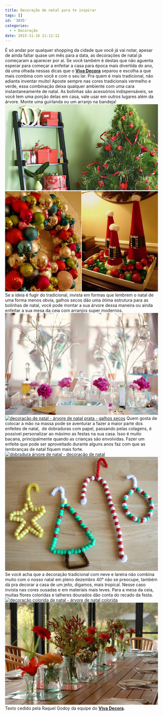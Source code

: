 ```yaml
---
title: Decoração de natal para te inspirar
tags: []
id: '3035'
categories:
  - - Decoração
date: 2015-11-16 11:12:12
---
```


É só andar por qualquer shopping da cidade que você já vai notar, apesar de ainda faltar quase um mês para a data, as decorações de natal já começaram a aparecer por aí. Se você também é destas que não aguenta esperar para começar a enfeitar a casa para época mais divertida do ano, dá uma olhada nessas dicas que o **[Viva Decora](https://www.vivadecora.com.br/)** separou e escolha a que mais combina com você e com o seu lar. Pra quem é mais tradicional, não adianta inventar muito! Aposte sempre nas cores tradicionais vermelho e verde, essa combinação deixa qualquer ambiente com uma cara instantaneamente de natal. As bolinhas são acessórios indispensáveis, se você tem uma porção delas em casa, vale usar em outros lugares além da árvore. Monte uma guirlanda ou um arranjo na bandeja! [![Decoração tradicional de Natal - verde e vermelha](/wp-content/uploads/2015/11/Decoração-de-Natal-verde-e-vermelha.jpg)](/wp-content/uploads/2015/11/Decoração-de-Natal-verde-e-vermelha.jpg) [![decoração de natal - bolas natalinas em arranjos e bandejas ](/wp-content/uploads/2015/11/decoração-com-bolas-natalinas.jpg)](/wp-content/uploads/2015/11/decoração-com-bolas-natalinas.jpg) Se a ideia é fugir do tradicional, invista em formas que lembrem o natal de uma forma menos obvia, galhos secos dão uma ótima estrutura para as bolinhas de natal, você pode montar a sua árvore dessa maneira ou ainda enfeitar a sua mesa da ceia com arranjos super modernos. [![decoração de natal - bolas transparentes e galhos secos - decoração diferente para o Natal](/wp-content/uploads/2015/11/decoração-de-natal-moderna.jpg)](/wp-content/uploads/2015/11/decoração-de-natal-moderna.jpg) [![decoração de natal - árvore de natal prata - galhos secos](/wp-content/uploads/2015/11/árvore-de-natal-prata.jpg)](/wp-content/uploads/2015/11/árvore-de-natal-prata.jpg) Quem gosta de colocar a mão na massa pode se aventurar a fazer a maior parte dos enfeites de natal,  de dobraduras com papel, passando pelas colagens, é possível personalizar ao máximo as festas na sua casa. Isso é muito bacana, principalmente quando as crianças são envolvidas. Fazer um enfeite que pode ser aproveitado durante alguns anos faz com que as lembranças de natal fiquem mais forte. [![dobradura árvore de natal - decoração de natal](/wp-content/uploads/2015/11/árvore-de-natal-de-papel-dobradura.jpg)](/wp-content/uploads/2015/11/árvore-de-natal-de-papel-dobradura.jpg) [![enfeites artesanais de natal](/wp-content/uploads/2015/11/enfeites-de-natal.jpg)](/wp-content/uploads/2015/11/enfeites-de-natal.jpg) Se você acha que a decoração tradicional com neve e lareira não combina muito com o nosso natal em pleno dezembro 40° não se preocupe, também dá pra decorar a casa de um jeito, digamos, mais tropical. Nesse caso invista nas cores ousadas e em materiais mais leves. Para a mesa da ceia, muitas flores coloridas e talheres dourados dão conta do recado da festa. [![decoração colorida de natal - árvore de natal colorida](/wp-content/uploads/2015/11/árvore-de-natal-colorida-683x1024.jpg)](/wp-content/uploads/2015/11/árvore-de-natal-colorida.jpg) [![decoração ceia de natal](/wp-content/uploads/2015/11/decoração-mesa-de-natal.jpg)](/wp-content/uploads/2015/11/decoração-mesa-de-natal.jpg) Texto cedido pela Raquel Godoy da equipe do **[Viva Decora](https://www.vivadecora.com.br/)**.

